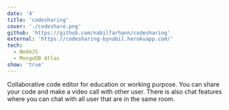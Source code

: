 ```yaml
---
date: '4'
title: 'codesharing'
cover: './codeshare.png'
github: 'https://github.com/nabilfarhann/codesharing'
external: 'https://codesharing-bynabil.herokuapp.com/'
tech:
  - NodeJS
  - MongoDB Atlas
show: 'true'
---
```


Collaborative code editor for education or working purpose. You can share your code and make a video call with other user. There is also chat features where you can chat with all user that are in the same room.
